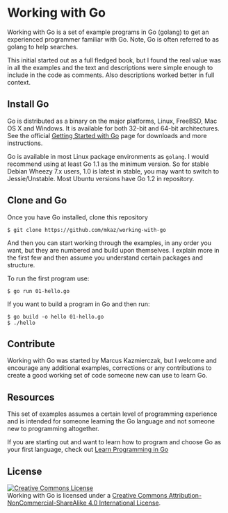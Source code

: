 
# Working with Go

Working with Go is a set of example programs in Go (golang) to get an experienced programmer familiar with Go. Note, Go is often referred to as golang to help searches.

This initial started out as a full fledged book, but I found the real value was in all the examples and the text and descriptions were simple enough to include in the code as comments. Also descriptions worked better in full context.


## Install Go

Go is distributed as a binary on the major platforms, Linux, FreeBSD, Mac OS X and Windows. It is available for both 32-bit and 64-bit architectures. See
the official [Getting Started with Go](http://golang.org/doc/install) page for downloads and more instructions.

Go is available in most Linux package environments as `golang`. I would recommend using at least Go 1.1 as the minimum version. So for stable Debian Wheezy 7.x users, 1.0 is latest in stable, you may want to switch to Jessie/Unstable. Most Ubuntu versions have Go 1.2 in repository.


## Clone and Go

Once you have Go installed, clone this repository 

    $ git clone https://github.com/mkaz/working-with-go

And then you can start working through the examples, in any order you want, but they are numbered and build upon themselves. I explain more in the first few and then assume you understand certain packages and structure.

To run the first program use:

    $ go run 01-hello.go

If you want to build a program in Go and then run:

    $ go build -o hello 01-hello.go
    $ ./hello


## Contribute

Working with Go was started by Marcus Kazmierczak, but I welcome and encourage any additional examples, corrections or any contributions to create a good working set of code someone new can use to learn Go.

## Resources

This set of examples assumes a certain level of programming experience and is intended for someone learning the Go language and not someone new to programming altogether.

If you are starting out and want to learn how to program and choose Go as your first language, check out [Learn Programming in Go](http://www.golang-book.com/)


## License

<a rel="license" href="http://creativecommons.org/licenses/by-nc-sa/4.0/"><img alt="Creative Commons License" style="border-width:0" src="http://i.creativecommons.org/l/by-nc-sa/4.0/88x31.png" /></a><br /><span xmlns:dct="http://purl.org/dc/terms/" property="dct:title">Working with Go</span> is licensed under a <a rel="license" href="http://creativecommons.org/licenses/by-nc-sa/4.0/">Creative Commons Attribution-NonCommercial-ShareAlike 4.0 International License</a>.